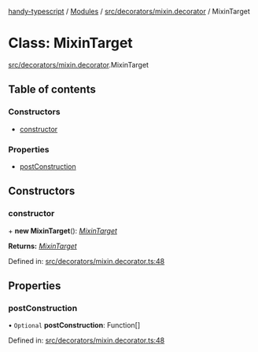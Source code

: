 [handy-typescript](../README.md) / [Modules](../modules.md) / [src/decorators/mixin.decorator](../modules/src_decorators_mixin_decorator.md) / MixinTarget

# Class: MixinTarget

[src/decorators/mixin.decorator](../modules/src_decorators_mixin_decorator.md).MixinTarget

## Table of contents

### Constructors

- [constructor](src_decorators_mixin_decorator.mixintarget.md#constructor)

### Properties

- [postConstruction](src_decorators_mixin_decorator.mixintarget.md#postconstruction)

## Constructors

### constructor

\+ **new MixinTarget**(): [*MixinTarget*](src_decorators_mixin_decorator.mixintarget.md)

**Returns:** [*MixinTarget*](src_decorators_mixin_decorator.mixintarget.md)

Defined in: [src/decorators/mixin.decorator.ts:48](https://github.com/robbiemu/handy-typescript/blob/60b7785/src/decorators/mixin.decorator.ts#L48)

## Properties

### postConstruction

• `Optional` **postConstruction**: Function[]

Defined in: [src/decorators/mixin.decorator.ts:48](https://github.com/robbiemu/handy-typescript/blob/60b7785/src/decorators/mixin.decorator.ts#L48)
